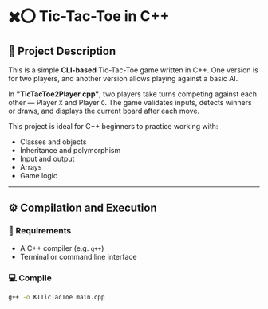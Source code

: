 # ✖️⭕ Tic-Tac-Toe in C++

## 📌 Project Description

This is a simple **CLI-based** Tic-Tac-Toe game written in C++. One version is for two players, and another version allows playing against a basic AI.

In **"TicTacToe2Player.cpp"**, two players take turns competing against each other — Player `X` and Player `O`.
The game validates inputs, detects winners or draws, and displays the current board after each move.

This project is ideal for C++ beginners to practice working with:
- Classes and objects
- Inheritance and polymorphism
- Input and output
- Arrays
- Game logic

---

## ⚙️ Compilation and Execution

### 🔧 Requirements

- A C++ compiler (e.g. `g++`)
- Terminal or command line interface

### 💻 Compile

```bash
g++ -o KITicTacToe main.cpp
